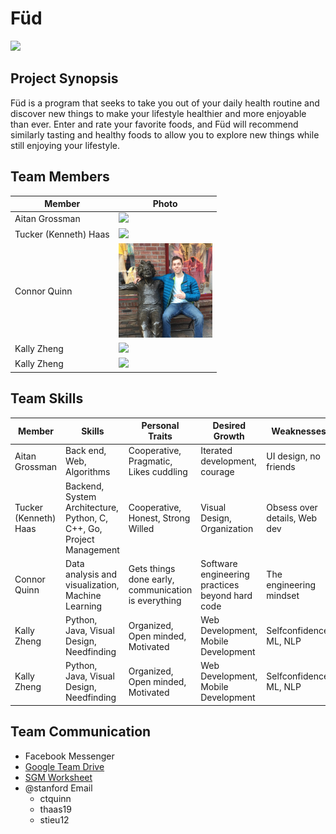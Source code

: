# Füd
<img src="./images/sousChef@2x.png" width="150">

## Project Synopsis
Füd is a program that seeks to take you out of your daily health routine and discover new things to make your lifestyle healthier and more enjoyable than ever. Enter and rate your favorite foods, and Füd will recommend similarly tasting and healthy foods to allow you to explore new things while still enjoying your lifestyle.

## Team Members
| Member                | Photo                                         |
| --------------------- | --------------------------------------------- |
| Aitan Grossman        | <img src="./images/Headshot.jpg" width="150"> |
| Tucker (Kenneth) Haas | <img src="./images/tucker.png" width="150"> |
| Connor Quinn           | <img src="./images/IMG_0172.jpeg" width="150"> |
| Kally Zheng           | <img src="./images/KallyHeadshot.JPG" width="150"> |
| Kally Zheng           | <img src="./images/KallyHeadshot.JPG" width="150"> |

## Team Skills
| Member                | Skills                        | Personal Traits  | Desired Growth | Weaknesses |
| --------------------- | ----------------------------- | ---------------- | -------------- | ---------- |
| Aitan Grossman        | Back end, Web, Algorithms | Cooperative, Pragmatic, Likes cuddling | Iterated development, courage | UI design, no friends |
| Tucker (Kenneth) Haas | Backend, System Architecture, Python, C, C++, Go, Project Management | Cooperative, Honest, Strong Willed | Visual Design, Organization | Obsess over details, Web dev
| Connor Quinn          | Data analysis and visualization, Machine Learning | Gets things done early, communication is everything | Software engineering practices beyond hard code |  The engineering mindset |
| Kally Zheng           | Python, Java, Visual Design, Needfinding |  Organized, Open minded, Motivated | Web Development, Mobile Development | Selfconfidence, ML, NLP
| Kally Zheng           | Python, Java, Visual Design, Needfinding |  Organized, Open minded, Motivated | Web Development, Mobile Development | Selfconfidence, ML, NLP

## Team Communication
* Facebook Messenger
* [Google Team Drive](https://drive.google.com/drive/u/0/folders/0APuBDtZh-TEUUk9PVA)
* [SGM Worksheet](https://docs.google.com/forms/d/1GayYOwG_QavQE4iNx63emikCSeXUXO9Gq0VRaRGm9ok/edit?usp=sharing)
* @stanford Email
    * ctquinn
    * thaas19
    * stieu12
